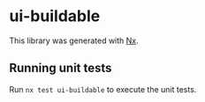 # ui-buildable

This library was generated with [Nx](https://nx.dev).

## Running unit tests

Run `nx test ui-buildable` to execute the unit tests.
